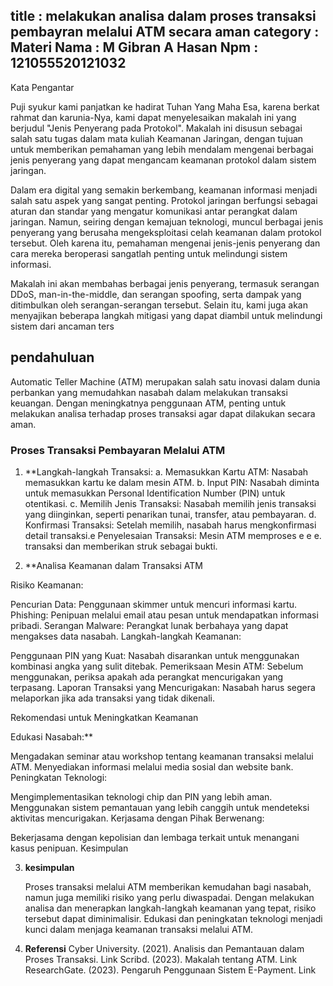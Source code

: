 title : melakukan analisa dalam proses transaksi pembayran melalui ATM secara aman
category : Materi
Nama : M Gibran A Hasan
Npm : 121055520121032
---

Kata Pengantar

Puji syukur kami panjatkan ke hadirat Tuhan Yang Maha Esa, karena berkat rahmat dan karunia-Nya, kami dapat menyelesaikan makalah ini yang berjudul "Jenis Penyerang pada Protokol". Makalah ini disusun sebagai salah satu tugas dalam mata kuliah Keamanan Jaringan, dengan tujuan untuk memberikan pemahaman yang lebih mendalam mengenai berbagai jenis penyerang yang dapat mengancam keamanan protokol dalam sistem jaringan.

Dalam era digital yang semakin berkembang, keamanan informasi menjadi salah satu aspek yang sangat penting. Protokol jaringan berfungsi sebagai aturan dan standar yang mengatur komunikasi antar perangkat dalam jaringan. Namun, seiring dengan kemajuan teknologi, muncul berbagai jenis penyerang yang berusaha mengeksploitasi celah keamanan dalam protokol tersebut. Oleh karena itu, pemahaman mengenai jenis-jenis penyerang dan cara mereka beroperasi sangatlah penting untuk melindungi sistem informasi.

Makalah ini akan membahas berbagai jenis penyerang, termasuk serangan DDoS, man-in-the-middle, dan serangan spoofing, serta dampak yang ditimbulkan oleh serangan-serangan tersebut. Selain itu, kami juga akan menyajikan beberapa langkah mitigasi yang dapat diambil untuk melindungi sistem dari ancaman ters

## pendahuluan

Automatic Teller Machine (ATM) merupakan salah satu inovasi dalam dunia perbankan yang memudahkan nasabah dalam melakukan transaksi keuangan.
Dengan meningkatnya penggunaan ATM, penting untuk melakukan analisa terhadap proses transaksi agar dapat dilakukan secara aman.

### Proses Transaksi Pembayaran Melalui ATM

1. **Langkah-langkah Transaksi:
a. Memasukkan Kartu ATM: Nasabah memasukkan kartu ke dalam mesin ATM.
b. Input PIN: Nasabah diminta untuk memasukkan Personal Identification Number (PIN) untuk otentikasi.
c. Memilih Jenis Transaksi: Nasabah memilih jenis transaksi yang diinginkan, seperti penarikan tunai, transfer, atau pembayaran.
d. Konfirmasi Transaksi: Setelah memilih, nasabah harus mengkonfirmasi detail transaksi.e Penyelesaian Transaksi: Mesin ATM memproses e e e. transaksi dan memberikan struk sebagai bukti.

2. **Analisa Keamanan dalam Transaksi ATM

  Risiko Keamanan:
  
  Pencurian Data: Penggunaan skimmer untuk mencuri informasi kartu.
Phishing: Penipuan melalui email atau pesan untuk mendapatkan informasi pribadi.
Serangan Malware: Perangkat lunak berbahaya yang dapat mengakses data nasabah.
Langkah-langkah Keamanan:

Penggunaan PIN yang Kuat: Nasabah disarankan untuk menggunakan kombinasi angka yang sulit ditebak.
Pemeriksaan Mesin ATM: Sebelum menggunakan, periksa apakah ada perangkat mencurigakan yang terpasang.
Laporan Transaksi yang Mencurigakan: Nasabah harus segera melaporkan jika ada transaksi yang tidak dikenali.

Rekomendasi untuk Meningkatkan Keamanan

Edukasi Nasabah:**

  Mengadakan seminar atau workshop tentang keamanan transaksi melalui ATM.
Menyediakan informasi melalui media sosial dan website bank.
Peningkatan Teknologi:

Mengimplementasikan teknologi chip dan PIN yang lebih aman.
Menggunakan sistem pemantauan yang lebih canggih untuk mendeteksi aktivitas mencurigakan.
Kerjasama dengan Pihak Berwenang:

Bekerjasama dengan kepolisian dan lembaga terkait untuk menangani kasus penipuan.
Kesimpulan

3. **kesimpulan**

    Proses transaksi melalui ATM memberikan kemudahan bagi nasabah, namun juga memiliki risiko yang perlu diwaspadai.
Dengan melakukan analisa dan menerapkan langkah-langkah keamanan yang tepat, risiko tersebut dapat diminimalisir.
Edukasi dan peningkatan teknologi menjadi kunci dalam menjaga keamanan transaksi melalui ATM.

4. **Referensi**
Cyber University. (2021). Analisis dan Pemantauan dalam Proses Transaksi. Link
Scribd. (2023). Makalah tentang ATM. Link
ResearchGate. (2023). Pengaruh Penggunaan Sistem E-Payment. Link
   


